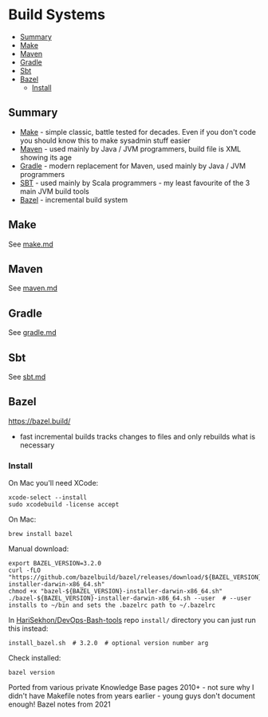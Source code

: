 # Build Systems

<!-- INDEX_START -->
- [Summary](#summary)
- [Make](#make)
- [Maven](#maven)
- [Gradle](#gradle)
- [Sbt](#sbt)
- [Bazel](#bazel)
  - [Install](#install)
<!-- INDEX_END -->

## Summary

- [Make](https://www.gnu.org/software/make/) - simple classic, battle tested for decades. Even if you don't code you should know this to make sysadmin stuff easier
- [Maven](https://maven.apache.org/) - used mainly by Java / JVM programmers, build file is XML showing its age
- [Gradle](https://gradle.org/) - modern replacement for Maven, used mainly by Java / JVM programmers
- [SBT](https://www.scala-sbt.org/) - used mainly by Scala programmers - my least favourite of the 3 main JVM build tools
- [Bazel](https://bazel.build/) - incremental build system

## Make

See [make.md](make.md)

## Maven

See [maven.md](maven.md)

## Gradle

See [gradle.md](gradle.md)

## Sbt

See [sbt.md](sbt.md)

## Bazel

https://bazel.build/

- fast incremental builds tracks changes to files and only rebuilds what is necessary

### Install

On Mac you'll need XCode:

```shell
xcode-select --install
sudo xcodebuild -license accept
```

On Mac:

```shell
brew install bazel
```

Manual download:

```shell
export BAZEL_VERSION=3.2.0
curl -fLO "https://github.com/bazelbuild/bazel/releases/download/${BAZEL_VERSION}/bazel-${BAZEL_VERSION}-installer-darwin-x86_64.sh"
chmod +x "bazel-${BAZEL_VERSION}-installer-darwin-x86_64.sh"
./bazel-${BAZEL_VERSION}-installer-darwin-x86_64.sh --user  # --user installs to ~/bin and sets the .bazelrc path to ~/.bazelrc
```

In [HariSekhon/DevOps-Bash-tools](devops-bash-tools.md) repo `install/` directory you can just run this instead:

```shell
install_bazel.sh  # 3.2.0  # optional version number arg
```

Check installed:

```shell
bazel version
```

Ported from various private Knowledge Base pages 2010+ - not sure why I didn't have Makefile notes from years earlier - young guys don't document enough!
Bazel notes from 2021
